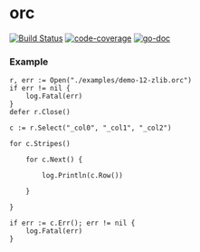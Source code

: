 # orc

[![Build Status](https://drone.io/github.com/scritchley/orc/status.png)](https://drone.io/github.com/scritchley/orc/latest)
[![code-coverage](http://gocover.io/_badge/code.simon-critchley.co.uk/orc)](http://gocover.io/code.simon-critchley.co.uk/orc)
[![go-doc](https://godoc.org/code.simon-critchley.co.uk/orc?status.svg)](https://godoc.org/code.simon-critchley.co.uk/orc)


### Example

    r, err := Open("./examples/demo-12-zlib.orc")
    if err != nil {
        log.Fatal(err)
    }
    defer r.Close()

    c := r.Select("_col0", "_col1", "_col2")

    for c.Stripes()
            
        for c.Next() {
            
            log.Println(c.Row())
            
        }
       
    }

    if err := c.Err(); err != nil {
        log.Fatal(err)
    }
